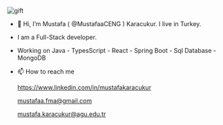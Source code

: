   ![gift](https://user-images.githubusercontent.com/100701583/158077683-af89ac6f-7a7d-4cf7-a965-c0d8010fa21b.png)

- 👋 Hi, I’m Mustafa ( @MustafaaCENG ) Karacukur. I live in Turkey.
- I am a Full-Stack developer.
- Working on Java - TypesScript - React - Spring Boot - Sql Database - MongoDB
- 📫 How to reach me

  https://www.linkedin.com/in/mustafakaracukur
  
  mustafaa.fma@gmail.com 
  
  mustafa.karacukur@agu.edu.tr


<!---
MustafaaCENG/MustafaaCENG is a ✨ special ✨ repository because its `README.md` (this file) appears on your GitHub profile.
You can click the Preview link to take a look at your changes.
--->

